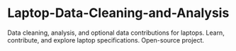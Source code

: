# Laptop-Data-Cleaning-and-Analysis
Data cleaning, analysis, and optional data contributions for laptops. Learn, contribute, and explore laptop specifications. Open-source project.
